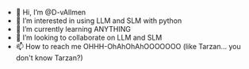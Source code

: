 - 👋 Hi, I’m @D-vAllmen
- 👀 I’m interested in using LLM and SLM with python
- 🌱 I’m currently learning ANYTHING
- 💞️ I’m looking to collaborate on LLM and SLM
- 📫 How to reach me OHHH-OhAhOhAhOOOOOOO (like Tarzan... you don't know Tarzan?)

<!---
D-vAllmen/D-vAllmen is a ✨ special ✨ repository because its `README.md` (this file) appears on your GitHub profile.
You can click the Preview link to take a look at your changes.
--->
